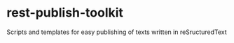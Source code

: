rest-publish-toolkit
====================

Scripts and templates for easy publishing of texts written in reSructuredText